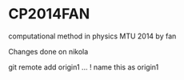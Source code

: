 CP2014FAN
=========

computational method in physics MTU 2014 by fan


Changes done on nikola

git remote add origin1 ...  ! name this as origin1
